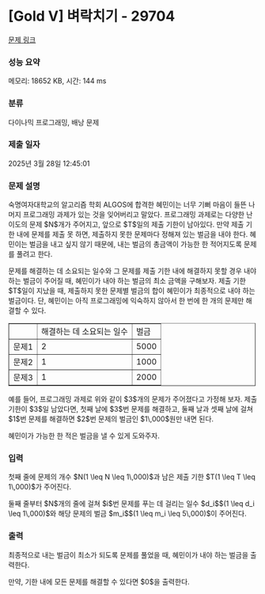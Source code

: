# [Gold V] 벼락치기 - 29704 

[문제 링크](https://www.acmicpc.net/problem/29704) 

### 성능 요약

메모리: 18652 KB, 시간: 144 ms

### 분류

다이나믹 프로그래밍, 배낭 문제

### 제출 일자

2025년 3월 28일 12:45:01

### 문제 설명

<p>숙명여자대학교의 알고리즘 학회 ALGOS에 합격한 혜민이는 너무 기뻐 마음이 들뜬 나머지 프로그래밍 과제가 있는 것을 잊어버리고 말았다. 프로그래밍 과제로는 다양한 난이도의 문제 $N$개가 주어지고, 앞으로 $T$일의 제출 기한이 남아있다. 만약 제출 기한 내에 문제를 제출 못 하면, 제출하지 못한 문제마다 정해져 있는 벌금을 내야 한다. 혜민이는 벌금을 내고 싶지 않기 때문에, 내는 벌금의 총금액이 가능한 한 적어지도록 문제를 풀려고 한다.</p>

<p>문제를 해결하는 데 소요되는 일수와 그 문제를 제출 기한 내에 해결하지 못할 경우 내야 하는 벌금이 주어질 때, 혜민이가 내야 하는 벌금의 최소 금액을 구해보자. 제출 기한 $T$일이 지났을 때, 제출하지 못한 문제별 벌금의 합이 혜민이가 최종적으로 내야 하는 벌금이다. 단, 혜민이는 아직 프로그래밍에 익숙하지 않아서 한 번에 한 개의 문제만 해결할 수 있다.</p>

<table border="1" cellpadding="1" cellspacing="1" class="table table-bordered" style="width: 500px;">
	<tbody>
		<tr>
			<td> </td>
			<td>해결하는 데 소요되는 일수</td>
			<td>벌금</td>
		</tr>
		<tr>
			<td>문제1</td>
			<td>2</td>
			<td>5000</td>
		</tr>
		<tr>
			<td>문제2</td>
			<td>1</td>
			<td>1000</td>
		</tr>
		<tr>
			<td>문제3</td>
			<td>1</td>
			<td>2000</td>
		</tr>
	</tbody>
</table>

<p>예를 들어, 프로그래밍 과제로 위와 같이 $3$개의 문제가 주어졌다고 가정해 보자. 제출 기한이 $3$일 남았다면, 첫째 날에 $3$번 문제를 해결하고, 둘째 날과 셋째 날에 걸쳐 $1$번 문제를 해결하면 $2$번 문제의 벌금인 $1\,000$원만 내면 된다.</p>

<p>혜민이가 가능한 한 적은 벌금을 낼 수 있게 도와주자.</p>

### 입력 

 <p>첫째 줄에 문제의 개수 $N(1 \leq N \leq 1\,000)$과 남은 제출 기한 $T(1 \leq T \leq 1\,000)$가 주어진다.</p>

<p>둘째 줄부터 $N$개의 줄에 걸쳐 $i$번 문제를 푸는 데 걸리는 일수 $d_i$$(1 \leq d_i \leq 1\,000)$와 해당 문제의 벌금 $m_i$$(1 \leq m_i \leq 5\,000)$이 주어진다.</p>

### 출력 

 <p>최종적으로 내는 벌금이 최소가 되도록 문제를 풀었을 때, 혜민이가 내야 하는 벌금을 출력한다.</p>

<p>만약, 기한 내에 모든 문제를 해결할 수 있다면 $0$을 출력한다.</p>

